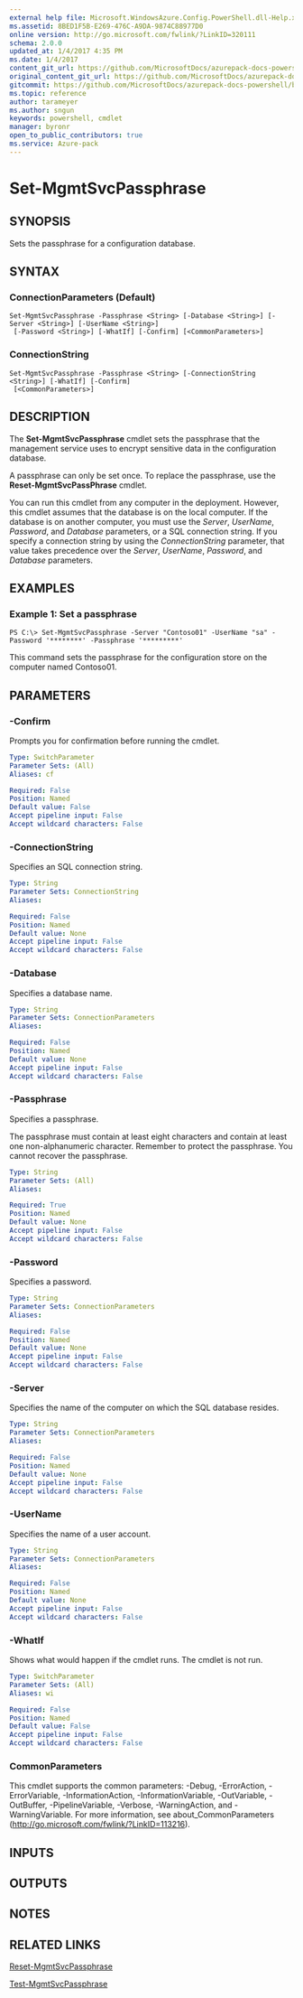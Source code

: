 ```yaml
---
external help file: Microsoft.WindowsAzure.Config.PowerShell.dll-Help.xml
ms.assetid: 8BED1F5B-E269-476C-A9DA-9874C88977D0
online version: http://go.microsoft.com/fwlink/?LinkID=320111
schema: 2.0.0
updated_at: 1/4/2017 4:35 PM
ms.date: 1/4/2017
content_git_url: https://github.com/MicrosoftDocs/azurepack-docs-powershell/blob/master/AzurePack-cmdlets/Configuration/v1.0/Set-MgmtSvcPassphrase.md
original_content_git_url: https://github.com/MicrosoftDocs/azurepack-docs-powershell/blob/master/AzurePack-cmdlets/Configuration/v1.0/Set-MgmtSvcPassphrase.md
gitcommit: https://github.com/MicrosoftDocs/azurepack-docs-powershell/blob/676435fba79c23d58e9141828e751b939d2694b8/AzurePack-cmdlets/Configuration/v1.0/Set-MgmtSvcPassphrase.md
ms.topic: reference
author: tarameyer
ms.author: sngun
keywords: powershell, cmdlet
manager: byronr
open_to_public_contributors: true
ms.service: Azure-pack
---
```


# Set-MgmtSvcPassphrase

## SYNOPSIS
Sets the passphrase for a configuration database.

## SYNTAX

### ConnectionParameters (Default)
```
Set-MgmtSvcPassphrase -Passphrase <String> [-Database <String>] [-Server <String>] [-UserName <String>]
 [-Password <String>] [-WhatIf] [-Confirm] [<CommonParameters>]
```

### ConnectionString
```
Set-MgmtSvcPassphrase -Passphrase <String> [-ConnectionString <String>] [-WhatIf] [-Confirm]
 [<CommonParameters>]
```

## DESCRIPTION
The **Set-MgmtSvcPassphrase** cmdlet sets the passphrase that the management service uses to encrypt sensitive data in the configuration database.

A passphrase can only be set once.
To replace the passphrase, use the **Reset-MgmtSvcPassPhrase** cmdlet.

You can run this cmdlet from any computer in the deployment.
However, this cmdlet assumes that the database is on the local computer.
If the database is on another computer, you must use the *Server*, *UserName*, *Password*, and *Database* parameters, or a SQL connection string.
If you specify a connection string by using the *ConnectionString* parameter, that value takes precedence over the *Server*, *UserName*, *Password*, and *Database* parameters.

## EXAMPLES

### Example 1: Set a passphrase
```
PS C:\> Set-MgmtSvcPassphrase -Server "Contoso01" -UserName "sa" -Password '********' -Passphrase '*********'
```

This command sets the passphrase for the configuration store on the computer named Contoso01.

## PARAMETERS

### -Confirm
Prompts you for confirmation before running the cmdlet.

```yaml
Type: SwitchParameter
Parameter Sets: (All)
Aliases: cf

Required: False
Position: Named
Default value: False
Accept pipeline input: False
Accept wildcard characters: False
```

### -ConnectionString
Specifies an SQL connection string.

```yaml
Type: String
Parameter Sets: ConnectionString
Aliases: 

Required: False
Position: Named
Default value: None
Accept pipeline input: False
Accept wildcard characters: False
```

### -Database
Specifies a database name.

```yaml
Type: String
Parameter Sets: ConnectionParameters
Aliases: 

Required: False
Position: Named
Default value: None
Accept pipeline input: False
Accept wildcard characters: False
```

### -Passphrase
Specifies a passphrase.

The passphrase must contain at least eight characters and contain at least one non-alphanumeric character.
Remember to protect the passphrase.
You cannot recover the passphrase.

```yaml
Type: String
Parameter Sets: (All)
Aliases: 

Required: True
Position: Named
Default value: None
Accept pipeline input: False
Accept wildcard characters: False
```

### -Password
Specifies a password.

```yaml
Type: String
Parameter Sets: ConnectionParameters
Aliases: 

Required: False
Position: Named
Default value: None
Accept pipeline input: False
Accept wildcard characters: False
```

### -Server
Specifies the name of the computer on which the SQL database resides.

```yaml
Type: String
Parameter Sets: ConnectionParameters
Aliases: 

Required: False
Position: Named
Default value: None
Accept pipeline input: False
Accept wildcard characters: False
```

### -UserName
Specifies the name of a user account.

```yaml
Type: String
Parameter Sets: ConnectionParameters
Aliases: 

Required: False
Position: Named
Default value: None
Accept pipeline input: False
Accept wildcard characters: False
```

### -WhatIf
Shows what would happen if the cmdlet runs.
The cmdlet is not run.

```yaml
Type: SwitchParameter
Parameter Sets: (All)
Aliases: wi

Required: False
Position: Named
Default value: False
Accept pipeline input: False
Accept wildcard characters: False
```

### CommonParameters
This cmdlet supports the common parameters: -Debug, -ErrorAction, -ErrorVariable, -InformationAction, -InformationVariable, -OutVariable, -OutBuffer, -PipelineVariable, -Verbose, -WarningAction, and -WarningVariable. For more information, see about_CommonParameters (http://go.microsoft.com/fwlink/?LinkID=113216).

## INPUTS

## OUTPUTS

## NOTES

## RELATED LINKS

[Reset-MgmtSvcPassphrase](xref:Configuration/v1.0/Reset-MgmtSvcPassphrase.md)

[Test-MgmtSvcPassphrase](xref:Configuration/v1.0/Test-MgmtSvcPassphrase.md)


